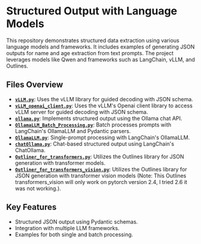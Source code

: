# Structured Output with Language Models

This repository demonstrates structured data extraction using various language models and frameworks. It includes examples of generating JSON outputs for name and age extraction from text prompts. The project leverages models like Qwen and frameworks such as LangChain, vLLM, and Outlines.

## Files Overview
- **[`vLLM.py`](vLLM.py)**: Uses the vLLM library for guided decoding with JSON schema.
- **[`vLLM_openai_client.py`](vLLM.py)**: Uses the vLLM's Openai client library to access vLLM server for guided decoding with JSON schema.
- **[`ollama.py`](ollama.py)**: Implements structured output using the Ollama chat API.
- **[`OllamaLLM_Batch_Processing.py`](OllamaLLM_Batch_Processing.py)**: Batch processes prompts with LangChain's OllamaLLM and Pydantic parsers.
- **[`OllamaLLM.py`](OllamaLLM.py)**: Single-prompt processing with LangChain's OllamaLLM.
- **[`chatOllama.py`](chatOllama.py)**: Chat-based structured output using LangChain's ChatOllama.
- **[`Outliner_for_transformers.py`](Outliner_for_transformers.py)**: Utilizes the Outlines library for JSON generation with transformer models.
- **[`Outliner_for_transformers_vision.py`](Outliner_for_transformers_vision.py)**: Utilizes the Outlines library for JSON generation with transformer vision models (Note: This Outlines transformers_vision will only work on pytorch version 2.4, I tried 2.6 it was not working.).

## Key Features
- Structured JSON output using Pydantic schemas.
- Integration with multiple LLM frameworks.
- Examples for both single and batch processing.

